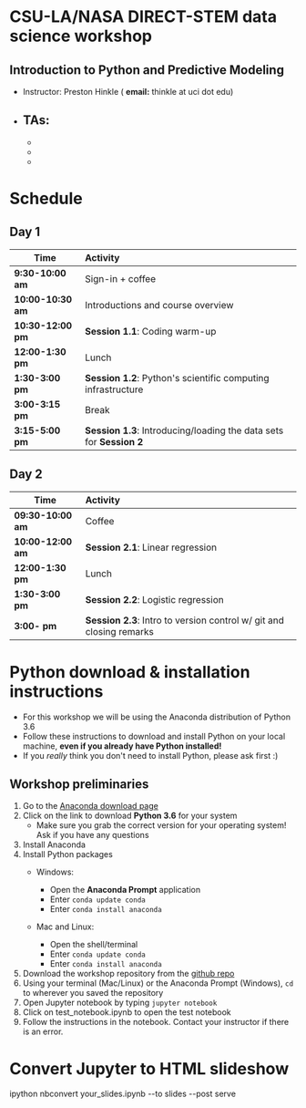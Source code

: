 # CSU-LA/NASA DIRECT-STEM data science workshop
## Introduction to Python and Predictive Modeling

- Instructor: Preston Hinkle ( **email:** thinkle at uci dot edu)
- TAs:
	- 
	- 
	- 
	- 



# Schedule

## Day 1

| Time                       | Activity                                                                    |
| -------------------------- |:----------------------------------------------------------------------------|
| **9:30-10:00 am**          | Sign-in + coffee                                                            |
| **10:00-10:30 am**           | Introductions and course overview                                           |
| **10:30-12:00 pm**          | __Session 1.1__: Coding warm-up                                      |
| **12:00-1:30 pm**          | Lunch
| **1:30-3:00 pm**           | __Session 1.2__: Python's scientific computing infrastructure               |
| **3:00-3:15 pm**           | Break                                                                |
| **3:15-5:00 pm**           | __Session 1.3__: Introducing/loading the data sets for __Session 2__        |

## Day 2

| Time                       | Activity                                                                    |
| -------------------------- |:----------------------------------------------------------------------------|
| **09:30-10:00 am**          | Coffee                                                                      |
| **10:00-12:00 am**           | __Session 2.1__: Linear regression                             |
| **12:00-1:30 pm**          | Lunch                                                                       |
| **1:30-3:00 pm**          | __Session 2.2__: Logistic regression                             |
| **3:00- pm**           | __Session 2.3__: Intro to version control w/ git and closing remarks                        |


# Python download & installation instructions

- For this workshop we will be using the Anaconda distribution of Python 3.6
- Follow these instructions to download and install Python on your local machine, **even if you already have Python installed!**
- If you *really* think you don't need to install Python, please ask first :)

## Workshop preliminaries
1. Go to the [Anaconda download page](https://www.continuum.io/downloads)
2. Click on the link to download **Python 3.6** for your system
	- Make sure you grab the correct version for your operating system! Ask if you have any questions
3. Install Anaconda
4. Install Python packages
	- Windows:
		- Open the **Anaconda Prompt** application
		- Enter `conda update conda`
		- Enter `conda install anaconda`

	- Mac and Linux:
		- Open the shell/terminal
		- Enter `conda update conda`
		- Enter `conda install anaconda`
5. Download the workshop repository from the [github repo](https://github.com/tphinkle/IntroPython_PredictiveModeling)
6. Using your terminal (Mac/Linux) or the Anaconda Prompt (Windows), `cd` to wherever you saved the repository
7. Open Jupyter notebook by typing `jupyter notebook`
8. Click on test_notebook.ipynb to open the test notebook
9. Follow the instructions in the notebook. Contact your instructor if there is an error.


# Convert Jupyter to HTML slideshow
ipython nbconvert your_slides.ipynb --to slides --post serve
